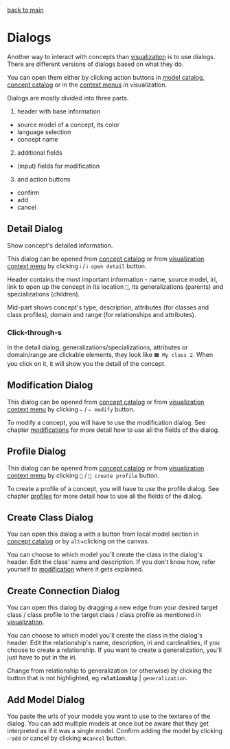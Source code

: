[back to main](./main.md)

# Dialogs

Another way to interact with concepts than [visualization](./visualization.md) is to use dialogs. There are different versions of dialogs based on what they do.

You can open them either by clicking action buttons in [model catalog](models.md#buttons), [concept catalog](concepts-catalog.md#action-buttons) or in the [context menus](./visualization.md#context-menus) in visualization.

Dialogs are mostly divided into three parts.

1. header with base information

-   source model of a concept, its color
-   language selection
-   concept name

2. additional fields

-   (input) fields for modification

3. and action buttons

-   confirm
-   add
-   cancel

## Detail Dialog

Show concept's detailed information.

This dialog can be opened from [concept catalog](./concepts-catalog.md#action-buttons) or from [visualization context menu](./visualization.md#context-menus) by clicking `ℹ` / `ℹ open detail` button.

Header contains the most important information - name, source model, iri, link to open up the concept in its location `📑`, its generalizations (parents) and specializations (children).

Mid-part shows concept's type, description, attributes (for classes and class profiles), domain and range (for relationships and attributes).

### Click-through-s

In the detail dialog, generalizations/specializations, attributes or domain/range are clickable elements, they look like `🟧 My class 2`. When you click on it, it will show you the detail of the concept.

## Modification Dialog

This dialog can be opened from [concept catalog](./concepts-catalog.md#action-buttons) or from [visualization context menu](./visualization.md#context-menus) by clicking `✏` / `✏ modify` button.

To modify a concept, you will have to use the modification dialog. See chapter [modifications](./modifications.md) for more detail how to use all the fields of the dialog.

## Profile Dialog

This dialog can be opened from [concept catalog](./concepts-catalog.md#action-buttons) or from [visualization context menu](./visualization.md#context-menus) by clicking `🧲` / `🧲 create profile` button.

To create a profile of a concept, you will have to use the profile dialog. See chapter [profiles](./profiles.md) for more detail how to use all the fields of the dialog.

## Create Class Dialog

You can open this dialog a with a button from local model section in [concept catalog](./concepts-catalog.md#creating-a-new-class) or by `alt`+clicking on the canvas.

You can choose to which model you'll create the class in the dialog's header. Edit the class' name and description. If you don't know how, refer yourself to [modification](./modifications.md#multi-language-text-or-textarea) where it gets explained.

## Create Connection Dialog

You can open this dialog by dragging a new edge from your desired target class / class profile to the target class / class profile as mentioned in [visualization](./visualization.md#creating-relationships).

You can choose to which model you'll create the class in the dialog's header. Edit the relationship's name, description, iri and cardinalities, if you choose to create a relationship. If you want to create a generalization, you'll just have to put in the iri.

Change from relationship to generalization (or otherwise) by clicking the button that is not highlighted, eg **`relationship`** | `generalization`.

## Add Model Dialog

You paste the urls of your models you want to use to the textarea of the dialog. You can add multiple models at once but be aware that they get interpreted as if it was a single model. Confirm adding the model by clicking `✅add` or cancel by clicking `❌cancel` button.
